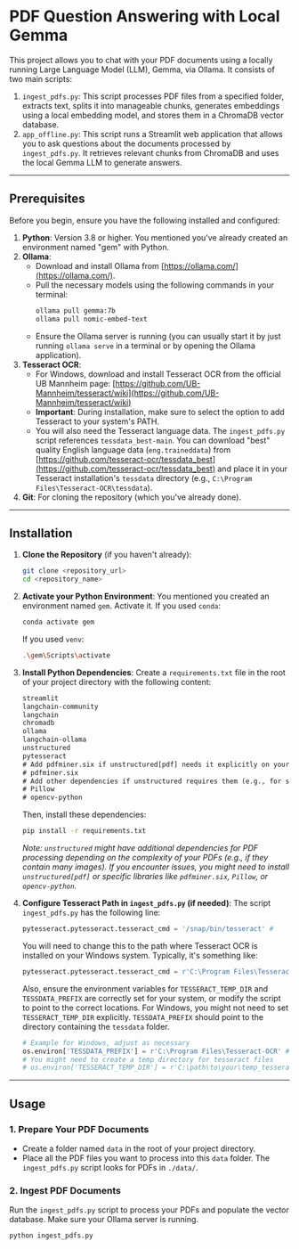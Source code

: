 # PDF Question Answering with Local Gemma

This project allows you to chat with your PDF documents using a locally running Large Language Model (LLM), Gemma, via Ollama. It consists of two main scripts:

1.  `ingest_pdfs.py`: This script processes PDF files from a specified folder, extracts text, splits it into manageable chunks, generates embeddings using a local embedding model, and stores them in a ChromaDB vector database.
2.  `app_offline.py`: This script runs a Streamlit web application that allows you to ask questions about the documents processed by `ingest_pdfs.py`. It retrieves relevant chunks from ChromaDB and uses the local Gemma LLM to generate answers.

---
##  Prerequisites

Before you begin, ensure you have the following installed and configured:

1.  **Python**: Version 3.8 or higher. You mentioned you've already created an environment named "gem" with Python.
2.  **Ollama**:
    * Download and install Ollama from [https://ollama.com/](https://ollama.com/).
    * Pull the necessary models using the following commands in your terminal:
        ```bash
        ollama pull gemma:7b
        ollama pull nomic-embed-text
        ```
    * Ensure the Ollama server is running (you can usually start it by just running `ollama serve` in a terminal or by opening the Ollama application).
3.  **Tesseract OCR**:
    * For Windows, download and install Tesseract OCR from the official UB Mannheim page: [https://github.com/UB-Mannheim/tesseract/wiki](https://github.com/UB-Mannheim/tesseract/wiki)
    * **Important**: During installation, make sure to select the option to add Tesseract to your system's PATH.
    * You will also need the Tesseract language data. The `ingest_pdfs.py` script references `tessdata_best-main`. You can download "best" quality English language data (`eng.traineddata`) from [https://github.com/tesseract-ocr/tessdata_best](https://github.com/tesseract-ocr/tessdata_best) and place it in your Tesseract installation's `tessdata` directory (e.g., `C:\Program Files\Tesseract-OCR\tessdata`).
4.  **Git**: For cloning the repository (which you've already done).

---
## Installation

1.  **Clone the Repository** (if you haven't already):
    ```bash
    git clone <repository_url>
    cd <repository_name>
    ```

2.  **Activate your Python Environment**:
    You mentioned you created an environment named `gem`. Activate it. If you used `conda`:
    ```bash
    conda activate gem
    ```
    If you used `venv`:
    ```bash
    .\gem\Scripts\activate
    ```

3.  **Install Python Dependencies**:
    Create a `requirements.txt` file in the root of your project directory with the following content:

    ```txt
    streamlit
    langchain-community
    langchain
    chromadb
    ollama
    langchain-ollama
    unstructured
    pytesseract
    # Add pdfminer.six if unstructured[pdf] needs it explicitly on your system
    # pdfminer.six
    # Add other dependencies if unstructured requires them (e.g., for specific image processing)
    # Pillow
    # opencv-python
    ```

    Then, install these dependencies:
    ```bash
    pip install -r requirements.txt
    ```
    *Note: `unstructured` might have additional dependencies for PDF processing depending on the complexity of your PDFs (e.g., if they contain many images). If you encounter issues, you might need to install `unstructured[pdf]` or specific libraries like `pdfminer.six`, `Pillow`, or `opencv-python`.*

4.  **Configure Tesseract Path in `ingest_pdfs.py` (if needed)**:
    The script `ingest_pdfs.py` has the following line:
    ```python
    pytesseract.pytesseract.tesseract_cmd = '/snap/bin/tesseract' #
    ```
    You will need to change this to the path where Tesseract OCR is installed on your Windows system. Typically, it's something like:
    ```python
    pytesseract.pytesseract.tesseract_cmd = r'C:\Program Files\Tesseract-OCR\tesseract.exe'
    ```
    Also, ensure the environment variables for `TESSERACT_TEMP_DIR` and `TESSDATA_PREFIX` are correctly set for your system, or modify the script to point to the correct locations. For Windows, you might not need to set `TESSERACT_TEMP_DIR` explicitly. `TESSDATA_PREFIX` should point to the directory containing the `tessdata` folder.
    ```python
    # Example for Windows, adjust as necessary
    os.environ['TESSDATA_PREFIX'] = r'C:\Program Files\Tesseract-OCR' #
    # You might need to create a temp directory for tesseract files
    # os.environ['TESSERACT_TEMP_DIR'] = r'C:\path\to\your\temp_tesseract_files' #
    ```

---
## Usage

### 1. Prepare Your PDF Documents

* Create a folder named `data` in the root of your project directory.
* Place all the PDF files you want to process into this `data` folder. The `ingest_pdfs.py` script looks for PDFs in `./data/`.

### 2. Ingest PDF Documents

Run the `ingest_pdfs.py` script to process your PDFs and populate the vector database. Make sure your Ollama server is running.

```bash
python ingest_pdfs.py
